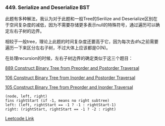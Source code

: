 ### 449. Serialize and Deserialize BST

此题有多种解法，我认为对于此题和一般Tree的Serilize and Deserialize区别在于空间复杂度的减低，因为不需要存储更多表示null的特殊符号，通过遍历可以确定左右子树的边界。

相较于一般tree，理论上此题的时间复杂度还要高于它，因为每次去dfs之前需要遍历一下来区分左右子树，不过大体上应该都是O(N)。

在处理recursion的时候，左右子树边界的确定类似于这三个题目：

[889	Construct Binary Tree from Preorder and Postorder Traversal](https://leetcode.com/problems/construct-binary-tree-from-preorder-and-postorder-traversal/)

[106	Construct Binary Tree from Inorder and Postorder Traversal](https://leetcode.com/problems/construct-binary-tree-from-inorder-and-postorder-traversal/)

[105	Construct Binary Tree from Preorder and Inorder Traversal](https://leetcode.com/problems/construct-binary-tree-from-preorder-and-inorder-traversal/)
```
(node, left, right)
fins rightStart (if -1, means no right subtree)
left: (left, rightStart == -1 ? -1 : rightStart-1)
right: (rightStart, rightStart == -1 ? -2 : right)
```

[Leetcode Link](https://leetcode.com/problems/serialize-and-deserialize-bst/)

